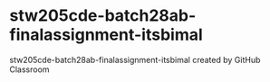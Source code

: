 # stw205cde-batch28ab-finalassignment-itsbimal
stw205cde-batch28ab-finalassignment-itsbimal created by GitHub Classroom
